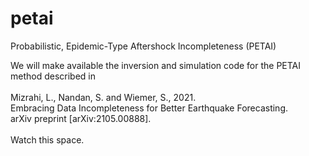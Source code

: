 # petai
Probabilistic, Epidemic-Type Aftershock Incompleteness (PETAI)


We will make available the inversion and simulation code for the PETAI method described in<br/>
<br/>
Mizrahi, L., Nandan, S. and Wiemer, S., 2021. <br/>
Embracing Data Incompleteness for Better Earthquake Forecasting. <br/>
arXiv preprint [arXiv:2105.00888].<br/>
<br/>
Watch this space.

